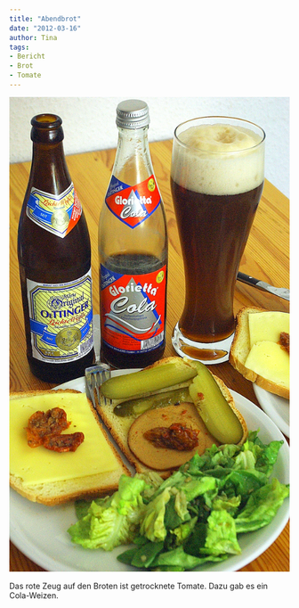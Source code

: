 ```yaml
---
title: "Abendbrot"
date: "2012-03-16" 
author: Tina
tags:
- Bericht
- Brot
- Tomate
---
```


![Butterbrot mit Käse, saurer Gurke und getrockneten Tomaten](images/imgp8695.jpg)

Das rote Zeug auf den Broten ist getrocknete Tomate. Dazu gab es ein Cola-Weizen.
